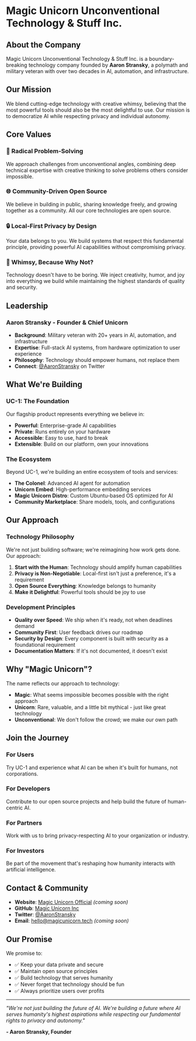 # Magic Unicorn Unconventional Technology & Stuff Inc.

## About the Company

Magic Unicorn Unconventional Technology & Stuff Inc. is a boundary-breaking technology company founded by **Aaron Stransky**, a polymath and military veteran with over two decades in AI, automation, and infrastructure.

## Our Mission

We blend cutting-edge technology with creative whimsy, believing that the most powerful tools should also be the most delightful to use. Our mission is to democratize AI while respecting privacy and individual autonomy.

## Core Values

### 🧠 Radical Problem-Solving
We approach challenges from unconventional angles, combining deep technical expertise with creative thinking to solve problems others consider impossible.

### 🌐 Community-Driven Open Source
We believe in building in public, sharing knowledge freely, and growing together as a community. All our core technologies are open source.

### 🔒 Local-First Privacy by Design
Your data belongs to you. We build systems that respect this fundamental principle, providing powerful AI capabilities without compromising privacy.

### 🦄 Whimsy, Because Why Not?
Technology doesn't have to be boring. We inject creativity, humor, and joy into everything we build while maintaining the highest standards of quality and security.

## Leadership

### Aaron Stransky - Founder & Chief Unicorn
- **Background**: Military veteran with 20+ years in AI, automation, and infrastructure
- **Expertise**: Full-stack AI systems, from hardware optimization to user experience
- **Philosophy**: Technology should empower humans, not replace them
- **Connect**: [@AaronStransky](https://twitter.com/AaronStransky) on Twitter

## What We're Building

### UC-1: The Foundation
Our flagship product represents everything we believe in:
- **Powerful**: Enterprise-grade AI capabilities
- **Private**: Runs entirely on your hardware
- **Accessible**: Easy to use, hard to break
- **Extensible**: Build on our platform, own your innovations

### The Ecosystem
Beyond UC-1, we're building an entire ecosystem of tools and services:
- **The Colonel**: Advanced AI agent for automation
- **Unicorn Embed**: High-performance embedding services
- **Magic Unicorn Distro**: Custom Ubuntu-based OS optimized for AI
- **Community Marketplace**: Share models, tools, and configurations

## Our Approach

### Technology Philosophy
We're not just building software; we're reimagining how work gets done. Our approach:

1. **Start with the Human**: Technology should amplify human capabilities
2. **Privacy is Non-Negotiable**: Local-first isn't just a preference, it's a requirement
3. **Open Source Everything**: Knowledge belongs to humanity
4. **Make it Delightful**: Powerful tools should be joy to use

### Development Principles
- **Quality over Speed**: We ship when it's ready, not when deadlines demand
- **Community First**: User feedback drives our roadmap
- **Security by Design**: Every component is built with security as a foundational requirement
- **Documentation Matters**: If it's not documented, it doesn't exist

## Why "Magic Unicorn"?

The name reflects our approach to technology:
- **Magic**: What seems impossible becomes possible with the right approach
- **Unicorn**: Rare, valuable, and a little bit mythical - just like great technology
- **Unconventional**: We don't follow the crowd; we make our own path

## Join the Journey

### For Users
Try UC-1 and experience what AI can be when it's built for humans, not corporations.

### For Developers
Contribute to our open source projects and help build the future of human-centric AI.

### For Partners
Work with us to bring privacy-respecting AI to your organization or industry.

### For Investors
Be part of the movement that's reshaping how humanity interacts with artificial intelligence.

## Contact & Community

- **Website**: [Magic Unicorn Official](https://magicunicorn.tech) *(coming soon)*
- **GitHub**: [Magic Unicorn Inc](https://github.com/Unicorn-Commander)
- **Twitter**: [@AaronStransky](https://twitter.com/AaronStransky)
- **Email**: hello@magicunicorn.tech *(coming soon)*

## Our Promise

We promise to:
- ✅ Keep your data private and secure
- ✅ Maintain open source principles
- ✅ Build technology that serves humanity
- ✅ Never forget that technology should be fun
- ✅ Always prioritize users over profits

---

*"We're not just building the future of AI. We're building a future where AI serves humanity's highest aspirations while respecting our fundamental rights to privacy and autonomy."*

**- Aaron Stransky, Founder**